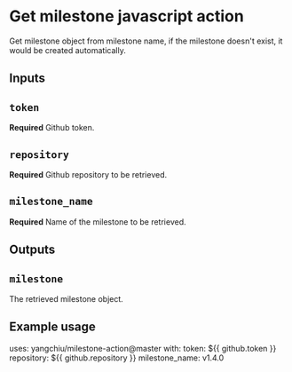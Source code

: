 # Get milestone javascript action

Get milestone object from milestone name, if the milestone doesn't exist, it would be created automatically. 

## Inputs

## `token`

**Required** Github token.

## `repository`

**Required** Github repository to be retrieved.

## `milestone_name`

**Required** Name of the milestone to be retrieved.

## Outputs

## `milestone`

The retrieved milestone object.

## Example usage

uses: yangchiu/milestone-action@master
with:
  token: ${{ github.token }}
  repository: ${{ github.repository }}
  milestone_name: v1.4.0